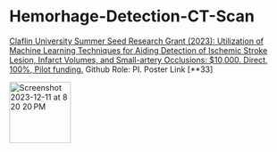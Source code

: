 # Hemorhage-Detection-CT-Scan

[Claflin University Summer Seed Research Grant (2023): Utilization of Machine Learning Techniques for Aiding Detection of Ischemic Stroke Lesion, Infarct Volumes, and Small-artery Occlusions: $10,000. Direct, 100%, Pilot funding.](https://www.claflin-computation.com/_files/ugd/81dd80_e12daf8e87c348c5a9347af693993739.pdf) Github Role: PI. Poster Link [**33] 

<img width="110" alt="Screenshot 2023-12-11 at 8 20 20 PM" src="https://github.com/spawar2/Hemorhage-Detection-CT-Scan/assets/25118302/f59eeb84-3d5c-458c-b772-4cccb87b9cda">


